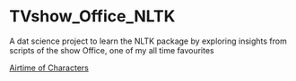 # TVshow_Office_NLTK
A dat science project to learn the NLTK package by exploring insights from scripts of the show Office, one of my all time favourites

[Airtime of Characters](TVshow_Office_NLTK/airtime.png)
      
